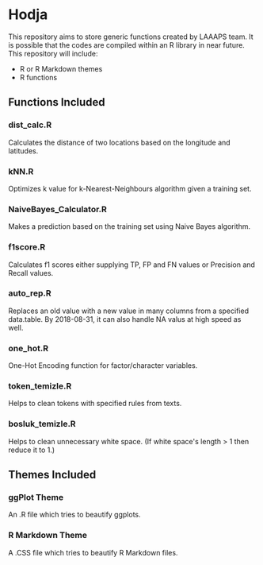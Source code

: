# Hodja

This repository aims to store generic functions created by LAAAPS team. It is possible that the codes are compiled within an R library in near future. This repository will include:

* R or R Markdown themes
* R functions

## Functions Included

### dist_calc.R

Calculates the distance of two locations based on the longitude and latitudes.

### kNN.R

Optimizes k value for k-Nearest-Neighbours algorithm given a training set.

### NaiveBayes_Calculator.R

Makes a prediction based on the training set using Naive Bayes algorithm.

### f1score.R

Calculates f1 scores either supplying TP, FP and FN values or Precision and Recall values.

### auto_rep.R

Replaces an old value with a new value in many columns from a specified data.table. 
By 2018-08-31, it can also handle NA valus at high speed as well.

### one_hot.R

One-Hot Encoding function for factor/character variables.

### token_temizle.R

Helps to clean tokens with specified rules from texts.

### bosluk_temizle.R

Helps to clean unnecessary white space. (If white space's length > 1 then reduce it to 1.)

###

## Themes Included

### ggPlot Theme

An .R file which tries to beautify ggplots.

### R Markdown Theme

A .CSS file which tries to beautify R Markdown files.